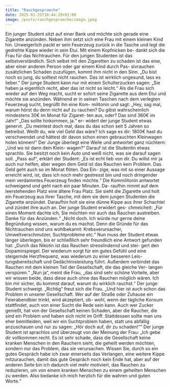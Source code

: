 ```yaml
---
title: "Rauchgespraeche"
date: 2025-01-25T16:44:20+01:00
image: /posts/rauchgespraeche/image.jpeg
---
```


Ein junger Student sitzt auf einer Bank und möchte sich gerade eine
Zigarette anzünden. Neben ihm setzt sich eine Frau mit einem kleinen
Kind hin. Unweigerlich packt er sein Feuerzeug zurück in die Tasche und
legt die gedrehte Kippe wieder in sein Etui. Mit einem Kopfnicken be-
dankt sich die Frau für das Nichtrauchen. Für den jungen Studenten ist
das selbstverständlich. Sich selbst mit den Zigaretten zu schaden ist das
eine, aber einer anderen Person oder gar einem Kind durch Pas-
sivrauchen zusätzlichen Schaden zuzufügen, kommt ihm nicht in den
Sinn. „Du bist noch so jung, du solltest nicht rauchen. Das ist wirklich
ungesund, lass es lieber.“ Der junge Student kann nur mit einem
Schulterzucken sagen: „Sie haben ja eigentlich recht, aber das ist nicht so
leicht.“ Als die Frau sich wieder auf den Weg macht, sucht er sofort seine
Zigarette aus dem Etui und möchte sie anzünden. Während er in seinen
Taschen nach dem verlegten Feuerzeug sucht, begrüßt ihn eine Kom-
militonin und sagt: „Hey, sag mal, warum hörst du denn nicht auf zu
rauchen? Du gibst wahrscheinlich mindestens 30€ im Monat für Zigaret-
ten aus, oder? Das sind 360€ im Jahr!“ „Das sollte hinkommen, ja.“ er-
widert der junge Student etwas genervt. „Du meintest doch mal, dass du
das schon seit 5 Jahren so betreibst. Weißt du, wie viel Geld das wäre?
Ich sage es dir: 1800€ hast du verschwendet und hättest dir davon schon
einen gebrauchten Kleinwagen holen können!“ Der Junge überlegt eine
Weile und antwortet ganz nüchtern: „Und wo ist dann dein Klein-
wagen?“ Darauf ist die Studentin etwas sprachlo. Sie besitzt noch kein
Auto und weiß nicht, was sie darauf sagen soll. „Pass auf“, erklärt der
Student: „Es ist echt lieb von dir. Du willst mir ja auch nur helfen, aber
wegen dem Geld ist das Rauchen kein Problem. Das Geld geht auch so
im Monat flöten. Das Ein- zige, was mit so einer Aussage erreicht wird,
ist, dass ich noch mehr gestresst bin und noch dringender mein
verdammtes Feuerzeug finden möchte.“ Die Kommilitonin antwortet
schweigend und geht nach ein paar Minuten. Da- raufhin nimmt auf dem
leerstehenden Platz eine ältere Frau Platz. Sie sieht die Zigarette und holt
ein Feuerzeug aus ihrer Tasche, mit dem sie dem jungen Studenten die
Zigarette anzündet. Daraufhin holt sie eine dünne Kippe aus ihrer
Schachtel und zündet ihre auch an. Der junge Student erwidert ges-
chmeichelt: „Für einen Moment dachte ich, Sie möchten mir auch das
Rauchen austreiben. Danke für das Anzünden.“ „Nicht doch. Ich würde
nur gerne deine Begründung wissen, warum du es machst. Denn die
Gründe für das Nichtrauchen sind uns wohlbekannt: Krebsverursacher,
Umweltverschmutzer, Suchtprobleme etc.“ Nun muss der Student etwas
länger überlegen, bis er schließlich sehr freundlich eine Antwort gefunden hat: „Durch das Nikotin ist das Rauchen stresslindernd und stei-
gert den Dopaminspiegel. Der wiederum sorgt für ein gutes Gefühl und
eine steigernde Herzfrequenz, was wiederum zu einer besseren Leis-
tungsbereitschaft und Gedächtnisleistung führt. Außerdem verbindet
das Rauchen mit dem kleinen Teil der Gesellschaft, die das gleiche Ver-
langen verspüren.“ „Nun ja“, meint die Frau, „das sind sehr schöne
Vorteile, aber wir wissen beide, dass diese auch ohne das Rauchen
möglich wären. Ich bin mir sicher, du kommst darauf, warum du wirklich
rauchst.“ Der junge Student schweigt. „Richtig“ freut sich die Frau.
„Und hier ist auch schon das Problem in unserer Gesellschaft. Wer auf
der Straße oder Zuhause ein Feierabendbier trinkt, wird akzeptiert, ob-
wohl, wenn der tägliche Konsum stattfindet, auch von einer Sucht die
Rede sein kann. Auch wer Zucker genießt, hat von der Gesellschaft
keinen Schaden, aber die Raucher, die sind ein Problem und haben sich
nicht im Griff. Stattdessen sollte man uns eher bemitleiden, weil wir ein
Suchtproblem haben, statt uns abfällig anzuschauen und nur zu sagen:
„Hör doch auf, dir zu schaden!“” Der junge Student ist sprachlos und
überzeugt von der Meinung der Frau: „Ich gebe dir vollkommen recht.
Es ist sehr schade, dass die Gesellschaft keine kranken Menschen in den
Rauchern sieht, die geheilt werden möchten, sondern nur das Problem,
das sie verursachen. Wissen Sie, durch so ein gutes Gespräch habe ich
zwar einerseits das Verlangen, eine weitere Kippe mitzurauchen, damit
das gute Gespräch noch kein Ende hat, aber auf der anderen Seite bin
ich dadurch viel mehr motiviert, das Rauchen zu reduzieren, um von
einem kranken Menschen zu einem geheilten Menschen zu werden. Also
bedanke ich mich herzlich für die wahren und guten Worte.“
